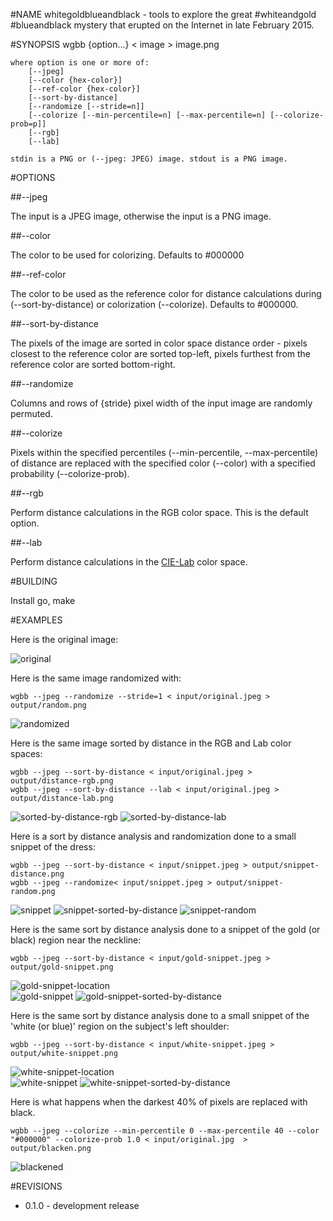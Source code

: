 #NAME
whitegoldblueandblack - tools to explore the great #whiteandgold #blueandblack mystery that erupted on the Internet in late February 2015.

#SYNOPSIS
	wgbb {option...} < image > image.png

	where option is one or more of:
		[--jpeg]
		[--color {hex-color}]
		[--ref-color {hex-color}]
		[--sort-by-distance]
		[--randomize [--stride=n]]
		[--colorize [--min-percentile=n] [--max-percentile=n] [--colorize-prob=p]]
		[--rgb]
		[--lab]

	stdin is a PNG or (--jpeg: JPEG) image. stdout is a PNG image.

#OPTIONS

##--jpeg

The input is a JPEG image, otherwise the input is a PNG image.

##--color

The color to be used for colorizing. Defaults to #000000

##--ref-color

The color to be used as the reference color for distance calculations during (--sort-by-distance) or colorization (--colorize). Defaults to #000000.

##--sort-by-distance

The pixels of the image are sorted in color space distance order - pixels closest to the reference color are sorted top-left, pixels furthest from the reference color are sorted bottom-right.

##--randomize

Columns and rows of {stride} pixel width of the input image are randomly permuted.

##--colorize

Pixels within the specified percentiles (--min-percentile, --max-percentile) of distance are replaced with the specified color (--color) with a specified probability (--colorize-prob).

##--rgb

Perform distance calculations in the RGB color space. This is the default option.

##--lab

Perform distance calculations in the [CIE-Lab](http://en.wikipedia.org/wiki/Lab_color_space) color space.

#BUILDING

Install go,
	make

#EXAMPLES

Here is the original image:

![original](input/original.jpg)

Here is the same image randomized with:

	wgbb --jpeg --randomize --stride=1 < input/original.jpeg > output/random.png

![randomized](doc/random.png)

Here is the same image sorted by distance in the RGB and Lab color spaces:

	wgbb --jpeg --sort-by-distance < input/original.jpeg > output/distance-rgb.png
	wgbb --jpeg --sort-by-distance --lab < input/original.jpeg > output/distance-lab.png

![sorted-by-distance-rgb](doc/distance-rgb.png) ![sorted-by-distance-lab](doc/distance-lab.png)

Here is a sort by distance analysis and randomization done to a small snippet of the dress:

	wgbb --jpeg --sort-by-distance < input/snippet.jpeg > output/snippet-distance.png
	wgbb --jpeg --randomize< input/snippet.jpeg > output/snippet-random.png

![snippet](input/snippet.jpg) ![snippet-sorted-by-distance](doc/snippet-distance.png) ![snippet-random](doc/snippet-random.png)

Here is the same sort by distance analysis done to a snippet of the gold (or black) region near the neckline:

	wgbb --jpeg --sort-by-distance < input/gold-snippet.jpeg > output/gold-snippet.png

![gold-snippet-location](doc/gold-snippet-location.png)
<br/>
![gold-snippet](input/gold-snippet.jpg) ![gold-snippet-sorted-by-distance](doc/gold-snippet.png)

Here is the same sort by distance analysis done to a small snippet of the 'white (or blue)' region on the subject's left shoulder:

	wgbb --jpeg --sort-by-distance < input/white-snippet.jpeg > output/white-snippet.png

![white-snippet-location](doc/white-snippet-location.png)
<br/>
![white-snippet](input/white-snippet.jpg) ![white-snippet-sorted-by-distance](doc/white-snippet.png)

Here is what happens when the darkest 40% of pixels are replaced with black.

	wgbb --jpeg --colorize --min-percentile 0 --max-percentile 40 --color "#000000" --colorize-prob 1.0 < input/original.jpg  > output/blacken.png

![blackened](doc/blacken.png)

#REVISIONS

* 0.1.0 - development release